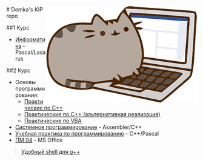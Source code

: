 <img src="cat.jpg" align="right" />
# Demka's KIP repo

##1 Курс
* [Информатика](https://github.com/GeorgiyDemo/KIP/tree/master/%D0%A1ourse%20I)  - Pascal/Lasarus

##2 Курс
* Основы программирования:
  * [Практические по C++](https://github.com/GeorgiyDemo/KIP/tree/master/Course%20II/%D0%A1%2B%2B/%D0%9E%D0%9F/pract)
  * [Практические по C++ (альтернативная реализация)](https://github.com/GeorgiyDemo/KIP/tree/master/Course%20II/%D0%A1%2B%2B/%D0%9E%D0%9F/Project)
  * [Практические по VBA](https://github.com/GeorgiyDemo/KIP/tree/master/Course%20II/VBA)
* [Системное программирование](https://github.com/GeorgiyDemo/KIP/tree/master/Course%20II/Assembly)  - Assembler/C++
* [Учебная практика по программированию](https://github.com/GeorgiyDemo/KIP/tree/master/Course%20II/%D0%A1%2B%2B/%D0%A3%D0%9F) - С++/Pascal
* [ПМ 04](https://github.com/GeorgiyDemo/KIP/tree/master/Course%20II/DOC/%D0%9F%D0%9C%2004)  - MS Office


>[Удобный shell для g++](https://github.com/GeorgiyDemo/KIP/blob/master/Course%20II/%D0%A1%2B%2B/%D0%9E%D0%9F/pract/alias.sh)
